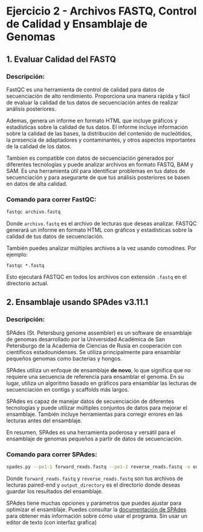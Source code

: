 # Ejercicio 2 - Archivos FASTQ, Control de Calidad y Ensamblaje de Genomas
## 1. Evaluar Calidad del FASTQ
### Descripción: 
FastQC es una herramienta de control de calidad para datos de secuenciación de alto rendimiento. Proporciona una manera rápida y fácil de evaluar la calidad de tus datos de secuenciación antes de realizar análisis posteriores.

Ademas, genera un informe en formato HTML que incluye gráficos y estadísticas sobre la calidad de tus datos. El informe incluye información sobre la calidad de las bases, la distribución del contenido de nucleótidos, la presencia de adaptadores y contaminantes, y otros aspectos importantes de la calidad de los datos.

Tambien es compatible con datos de secuenciación generados por diferentes tecnologías y puede analizar archivos en formato FASTQ, BAM y SAM. Es una herramienta útil para identificar problemas en tus datos de secuenciación y para asegurarte de que tus análisis posteriores se basen en datos de alta calidad.

### Comando para correr **FastQC**:
```bash 
fastqc archivo.fastq
```

Donde `archivo.fastq` es el archivo de lecturas que deseas analizar. FASTQC generará un informe en formato HTML con gráficos y estadísticas sobre la calidad de tus datos de secuenciación.

También puedes analizar múltiples archivos a la vez usando comodines. Por ejemplo:

```
fastqc *.fastq
```
Esto ejecutará FASTQC en todos los archivos con extensión `.fastq` en el directorio actual.


## 2. Ensamblaje usando SPAdes v3.11.1
### Descripción:
SPAdes (St. Petersburg genome assembler) es un software de ensamblaje de genomas desarrollado por la Universidad Académica de San Petersburgo de la Academia de Ciencias de Rusia en cooperación con científicos estadounidenses. Se utiliza principalmente para ensamblar pequeños genomas como bacterias y hongos.

SPAdes utiliza un enfoque de ensamblaje **de novo**, lo que significa que no requiere una secuencia de referencia para ensamblar el genoma. En su lugar, utiliza un algoritmo basado en gráficos para ensamblar las lecturas de secuenciación en contigs y scaffolds más largos.

SPAdes es capaz de manejar datos de secuenciación de diferentes tecnologías y puede utilizar múltiples conjuntos de datos para mejorar el ensamblaje. También incluye herramientas para corregir errores en las lecturas antes del ensamblaje.

En resumen, SPAdes es una herramienta poderosa y versátil para el ensamblaje de genomas pequeños a partir de datos de secuenciación.

### Comando para correr SPAdes:
```bash
spades.py --pe1-1 forward_reads.fastq --pe1-2 reverse_reads.fastq -o output_directory
```

Donde `forward_reads.fastq` y `reverse_reads.fastq` son tus archivos de lecturas paired-end y `output_directory` es el directorio donde deseas guardar los resultados del ensamblaje.

SPAdes tiene muchas opciones y parámetros que puedes ajustar para optimizar el ensamblaje. Puedes consultar la [documentación de SPAdes](https://github.com/ablab/spades) para obtener más información sobre cómo usar el programa. 
Sin usar un editor de texto (con interfaz grafica) 

